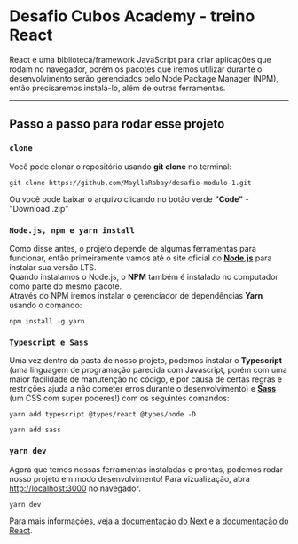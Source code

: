 # Desafio Cubos Academy - treino React

React é uma biblioteca/framework JavaScript para criar aplicações que rodam no navegador, porém os pacotes que 
iremos utilizar durante o desenvolvimento serão gerenciados pelo Node Package Manager (NPM), então precisaremos
instalá-lo, além de outras ferramentas.

<hr>

## Passo a passo para rodar esse projeto

### `clone`
Você pode clonar o repositório usando **git clone** no terminal:

    git clone https://github.com/MayllaRabay/desafio-modulo-1.git

Ou você pode baixar o arquivo clicando no botão verde **"Code"** - "Download .zip"

### `Node.js, npm e yarn install`
Como disse antes, o projeto depende de algumas ferramentas para funcionar, então primeiramente vamos até o site oficial do 
[**Node.js**](https://nodejs.org/en/) para instalar sua versão LTS.\
Quando instalamos o Node.js, o **NPM** também é instalado no computador como parte do mesmo pacote.\
Através do NPM iremos instalar o gerenciador de dependências **Yarn** usando o comando:

    npm install -g yarn

### `Typescript e Sass`
Uma vez dentro da pasta de nosso projeto, podemos instalar o **Typescript** (uma linguagem de programação parecida com Javascript,
porém com uma maior facilidade de manutenção no código, e por causa de certas regras e restrições ajuda a não cometer erros durante o
desenvolvimento) e [**Sass**](https://sass-lang.com/guide) (um CSS com super poderes!) com os seguintes comandos:

    yarn add typescript @types/react @types/node -D
    
    yarn add sass

### `yarn dev`
Agora que temos nossas ferramentas instaladas e prontas, podemos rodar nosso projeto em modo desenvolvimento!
Para vizualização, abra [http://localhost:3000](http://localhost:3000) no navegador.

    yarn dev

Para mais informações, veja a [documentação do Next](https://nextjs.org/docs) e a 
[documentação do React](https://create-react-app.dev/docs/getting-started/).